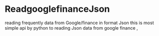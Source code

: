 # ReadgooglefinanceJson
reading frequently data from Google/finance in format Json
this is most simple api by python to reading Json data from google finance , 
